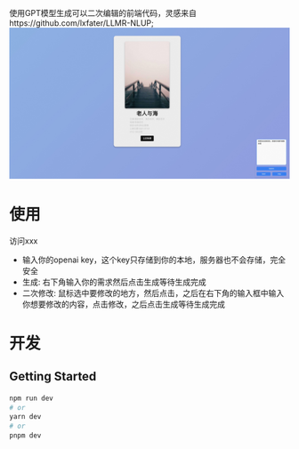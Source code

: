 使用GPT模型生成可以二次编辑的前端代码，灵感来自https://github.com/lxfater/LLMR-NLUP;
![demo](https://github.com/yunfengsay/gpt-frontend-code/blob/main/assets/demo.jpg?raw=true)
# 使用 
访问xxx
* 输入你的openai key，这个key只存储到你的本地，服务器也不会存储，完全安全
* 生成: 右下角输入你的需求然后点击生成等待生成完成
* 二次修改: 鼠标选中要修改的地方，然后点击，之后在右下角的输入框中输入你想要修改的内容，点击修改，之后点击生成等待生成完成


# 开发
## Getting Started

```bash
npm run dev
# or
yarn dev
# or
pnpm dev
```
